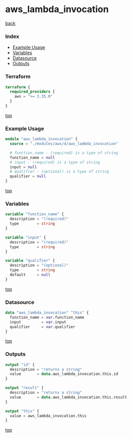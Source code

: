 # aws_lambda_invocation

[back](../aws.md)

### Index

- [Example Usage](#example-usage)
- [Variables](#variables)
- [Datasource](#datasource)
- [Outputs](#outputs)

### Terraform

```terraform
terraform {
  required_providers {
    aws = ">= 3.35.0"
  }
}
```

[top](#index)

### Example Usage

```terraform
module "aws_lambda_invocation" {
  source = "./modules/aws/d/aws_lambda_invocation"

  # function_name - (required) is a type of string
  function_name = null
  # input - (required) is a type of string
  input = null
  # qualifier - (optional) is a type of string
  qualifier = null
}
```

[top](#index)

### Variables

```terraform
variable "function_name" {
  description = "(required)"
  type        = string
}

variable "input" {
  description = "(required)"
  type        = string
}

variable "qualifier" {
  description = "(optional)"
  type        = string
  default     = null
}
```

[top](#index)

### Datasource

```terraform
data "aws_lambda_invocation" "this" {
  function_name = var.function_name
  input         = var.input
  qualifier     = var.qualifier
}
```

[top](#index)

### Outputs

```terraform
output "id" {
  description = "returns a string"
  value       = data.aws_lambda_invocation.this.id
}

output "result" {
  description = "returns a string"
  value       = data.aws_lambda_invocation.this.result
}

output "this" {
  value = aws_lambda_invocation.this
}
```

[top](#index)
